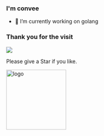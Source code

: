 
### I'm convee
- 🔭 I’m currently working on golang 

### Thank you for the visit

![](http://profile-counter.glitch.me/convee/count.svg)

Please give a Star if you like.

<img src="https://github-profile-trophy.vercel.app/?username=convee&theme=flat&column=7" alt="logo" height="160" align="center" style="margin: auto; margin-bottom: 20px;" />


<!--
**convee/convee** is a ✨ _special_ ✨ repository because its `README.md` (this file) appears on your GitHub profile.

Here are some ideas to get you started:

- 🔭 I’m currently working on ...
- 🌱 I’m currently learning ...
- 👯 I’m looking to collaborate on ...
- 🤔 I’m looking for help with ...
- 💬 Ask me about ...
- 📫 How to reach me: ...
- 😄 Pronouns: ...
- ⚡ Fun fact: ...
-->

